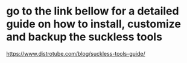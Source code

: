 # go to the link bellow for a detailed guide on how to install, customize and backup the suckless tools

https://www.distrotube.com/blog/suckless-tools-guide/
